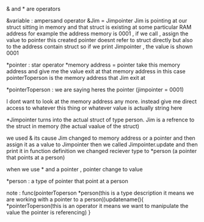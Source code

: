 & and * are operators

&variable : ampersand operator 
&Jim = Jimpointer
Jim is pointing at our struct sitting in memory and that struct is existing at some particular RAM address
for example the address memory is 0001 , if we call , assign the value to pointer
this created pointer doesnt refer to struct directly  but also to the address contain struct
so if we print Jimpointer , the value is shown 0001

*pointer : star operator 
*memory address = pointer
take this memory address and give me the value exit at that memory address
in this case pointerToperson is the memory address that Jim exit at

*pointerToperson : we are saying heres the pointer (jimpointer = 0001)

I dont want to look at the memory address any more.
instead give me direct access to whatever this thing or whatever value is actually string here

*Jimpointer turns into the actual struct of type person.
Jim is a refrence to the struct in memory (the actual vaalue of the struct)

we used & its cause Jim changed to memory address or a pointer and then assign it as a value to Jimpointer
then we called Jimpointer.update and then print it
in function definition we changed reciever type to *person (a pointer that points at a person)

when we use * and a pointer , pointer change to value

*person : a type of pointer that point at a person

note : 
func(pointerToperson *person(this is a type description it means we are working with a pointer to a person))updatename(){
    *pointerToperson(this is an operator it means we want to manipulate the value the pointer is referencing)
}